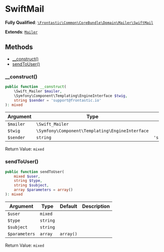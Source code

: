 #  SwiftMail

**Fully Qualified**: [`\Frontastic\Common\CoreBundle\Domain\Mailer\SwiftMail`](../../../../../src/php/CoreBundle/Domain/Mailer/SwiftMail.php)

**Extends**: [`Mailer`](../Mailer.md)

## Methods

* [__construct()](#__construct)
* [sendToUser()](#sendtouser)

### __construct()

```php
public function __construct(
    \Swift_Mailer $mailer,
    \Symfony\Component\Templating\EngineInterface $twig,
    string $sender = 'support@frontastic.io'
): mixed
```

Argument|Type|Default|Description
--------|----|-------|-----------
`$mailer`|`\Swift_Mailer`||
`$twig`|`\Symfony\Component\Templating\EngineInterface`||
`$sender`|`string`|`'support@frontastic.io'`|

Return Value: `mixed`

### sendToUser()

```php
public function sendToUser(
    mixed $user,
    string $type,
    string $subject,
    array $parameters = array()
): mixed
```

Argument|Type|Default|Description
--------|----|-------|-----------
`$user`|`mixed`||
`$type`|`string`||
`$subject`|`string`||
`$parameters`|`array`|`array()`|

Return Value: `mixed`

